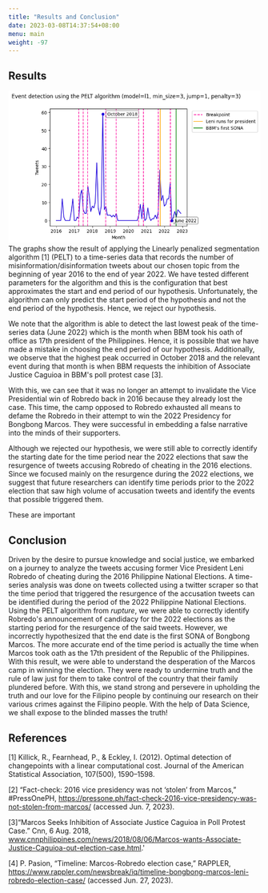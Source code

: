 ```yaml
---
title: "Results and Conclusion"
date: 2023-03-08T14:37:54+08:00
menu: main
weight: -97
---
```


## Results

![Event detection using the PELT Algorithm](pics/data_modeling.png)
The graphs show the result of applying  the Linearly penalized segmentation algorithm [1] (PELT) to a time-series data that records the number of misinformation/disinformation tweets about our chosen topic from the beginning of year 2016 to the end of year 2022.  We have tested different parameters for the algorithm and this is the configuration that best approximates the start and end period of our hypothesis. Unfortunately, the algorithm can only predict the start period of the hypothesis and not the end period of the hypothesis. Hence, we reject our hypothesis.

We note that the algorithm is able to detect the last lowest peak of the time-series data (June 2022) which is the month when BBM took his oath of office as 17th president of the Philippines. Hence, it is possible that we have made a mistake in choosing the end period of our hypothesis. Additionally, we observe that the highest peak occurred in October 2018 and the relevant event during that month is when BBM requests the inhibition of Associate Justice Caguioa in BBM's poll protest case [3].

With this, we can see that it was no longer an attempt to invalidate the Vice Presidential win of Robredo back in 2016 because they already lost the case. This time, the camp opposed to Robredo exhausted all means to defame the Robredo in their attempt to win the 2022 Presidency for Bongbong Marcos. They were successful in embedding a false narrative into the minds of their supporters.

Although we rejected our hypothesis, we were still able to correctly identify the starting date for the time period near the 2022 elections that saw the resurgence of tweets accusing Robredo of cheating in the 2016 elections. Since we focused mainly on the resurgence during the 2022 elections, we suggest that future researchers can identify time periods prior to the 2022 election that saw high volume of accusation tweets and identify the events that possible triggered them.

These are important
## Conclusion

Driven by the desire to pursue knowledge and social justice, we embarked on a journey to analyze the tweets accusing former Vice President Leni Robredo of cheating during the 2016 Philippine National Elections. A time-series analysis was done on tweets collected using a twitter scraper so that the time period that triggered the resurgence of the accusation tweets can be identified during the period of the 2022 Philippine National Elections. Using the PELT algorithm from *rupture*, we were able to correctly identify Robredo's announcement of candidacy for the 2022 elections as the starting period for the resurgence of the said tweets. However, we incorrectly hypothesized that the end date is the first SONA of Bongbong Marcos. The more accurate end of the time period is actually the time when Marcos took oath as the 17th president of the Republic of the Philippines. With this result, we were able to understand the desperation of the Marcos camp in winning the election. They were ready to undermine truth and the rule of law just for them to take control of the country that their family plundered before. With this, we stand strong and persevere in upholding the truth and our love for the Filipino people by continuing our research on their various crimes against the Filipino people. With the help of Data Science, we shall expose to the blinded masses the truth!

## References
[1] Killick, R., Fearnhead, P., & Eckley, I. (2012). Optimal detection of changepoints with a linear computational cost. Journal of the American Statistical Association, 107(500), 1590–1598.

[2] “Fact-check: 2016 vice presidency was not ‘stolen’ from Marcos,” #PressOnePH, https://pressone.ph/fact-check-2016-vice-presidency-was-not-stolen-from-marcos/ (accessed Jun. 7, 2023).

[3]“Marcos Seeks Inhibition of Associate Justice Caguioa in Poll Protest Case.” Cnn, 6 Aug. 2018, www.cnnphilippines.com/news/2018/08/06/Marcos-wants-Associate-Justice-Caguioa-out-election-case.html.'

[4] P. Pasion, “Timeline: Marcos-Robredo election case,” RAPPLER, https://www.rappler.com/newsbreak/iq/timeline-bongbong-marcos-leni-robredo-election-case/ (accessed Jun. 27, 2023). 